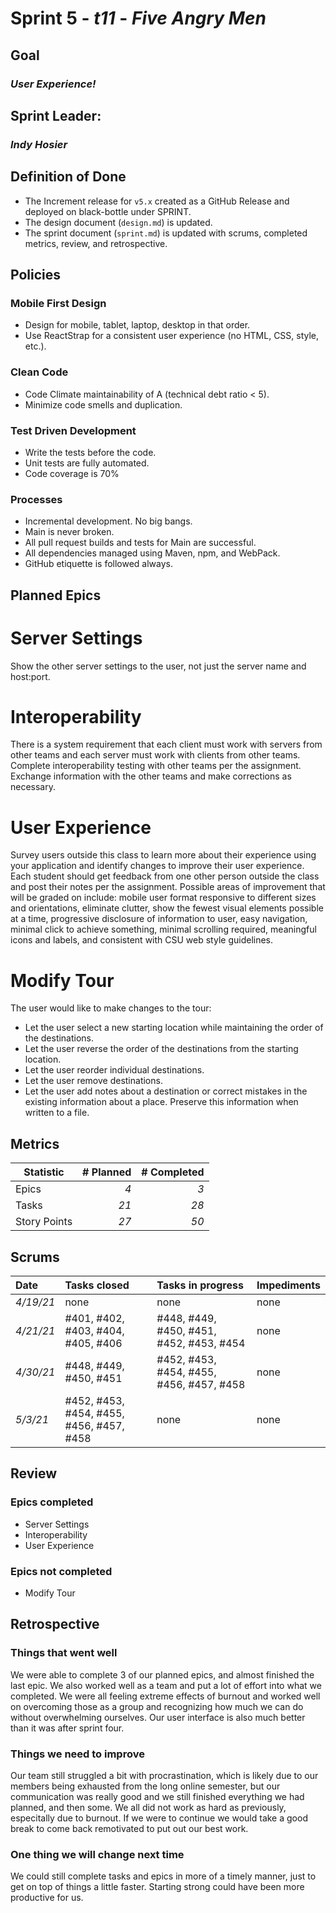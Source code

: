 # Sprint 5 - *t11* - *Five Angry Men*

## Goal
### *User Experience!*

## Sprint Leader: 
### *Indy Hosier*

## Definition of Done

* The Increment release for `v5.x` created as a GitHub Release and deployed on black-bottle under SPRINT.
* The design document (`design.md`) is updated.
* The sprint document (`sprint.md`) is updated with scrums, completed metrics, review, and retrospective.

## Policies

### Mobile First Design
* Design for mobile, tablet, laptop, desktop in that order.
* Use ReactStrap for a consistent user experience (no HTML, CSS, style, etc.).

### Clean Code
* Code Climate maintainability of A (technical debt ratio < 5).
* Minimize code smells and duplication.

### Test Driven Development
* Write the tests before the code.
* Unit tests are fully automated.
* Code coverage is 70%

### Processes
* Incremental development.  No big bangs.
* Main is never broken. 
* All pull request builds and tests for Main are successful.
* All dependencies managed using Maven, npm, and WebPack.
* GitHub etiquette is followed always.


## Planned Epics
# Server Settings
Show the other server settings to the user, not just the server name and host:port.
# Interoperability 
There is a system requirement that each client must work with servers from other teams and each server must work with clients from other teams. Complete interoperability testing with other teams per the assignment. Exchange information with the other teams and make corrections as necessary.
# User Experience
Survey users outside this class to learn more about their experience using your application and identify changes to improve their user experience. Each student should get feedback from one other person outside the class and post their notes per the assignment. Possible areas of improvement that will be graded on include: mobile user format responsive to different sizes and orientations, eliminate clutter, show the fewest visual elements possible at a time, progressive disclosure of information to user, easy navigation, minimal click to achieve something, minimal scrolling required, meaningful icons and labels, and consistent with CSU web style guidelines.
# Modify Tour
The user would like to make changes to the tour:
* Let the user select a new starting location while maintaining the order of the destinations.
* Let the user reverse the order of the destinations from the starting location.
* Let the user reorder individual destinations.
* Let the user remove destinations.
* Let the user add notes about a destination or correct mistakes in the existing information about a place. Preserve this information when written to a file.
## Metrics

| Statistic | # Planned | # Completed |
| --- | ---: | ---: |
| Epics | *4* | *3* |
| Tasks |  *21*   | *28* | 
| Story Points |  *27*  | *50* | 


## Scrums

| Date | Tasks closed  | Tasks in progress | Impediments |
| :--- | :--- | :--- | :--- |
| *4/19/21* | none | none | none | 
| *4/21/21* | #401, #402, #403, #404, #405, #406 | #448, #449, #450, #451, #452, #453, #454 | none | 
| *4/30/21* | #448, #449, #450, #451 | #452, #453, #454, #455, #456, #457, #458 | none |
| *5/3/21* | #452, #453, #454, #455, #456, #457, #458 | none | none




## Review

### Epics completed  
- Server Settings
- Interoperability 
- User Experience

### Epics not completed 
- Modify Tour

## Retrospective

### Things that went well
We were able to complete 3 of our planned epics, and almost finished the last epic. We also worked well as a team and put a lot of effort into what we completed. We were all feeling extreme effects of burnout and worked well on overcoming those as a group and recognizing how much we can do without overwhelming ourselves. Our user interface is also much better than it was after sprint four.

### Things we need to improve
Our team still struggled a bit with procrastination, which is likely due to our members being exhausted from the long online semester, but our communication was really good and we still finished everything we had planned, and then some. We all did not work as hard as previously, especitally due to burnout. If we were to continue we would take a good break to come back remotivated to put out our best work.

### One thing we will change next time
We could still complete tasks and epics in more of a timely manner, just to get on top of things a little faster. Starting strong could have been more productive for us.
